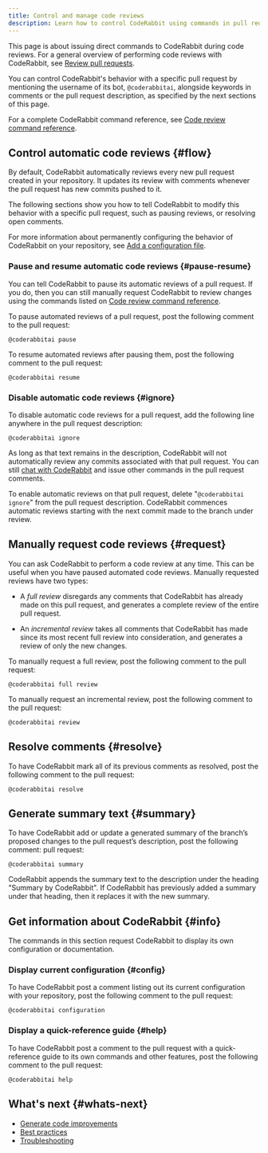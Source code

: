 ```yaml
---
title: Control and manage code reviews
description: Learn how to control CodeRabbit using commands in pull request comments
---
```


This page is about issuing direct commands to CodeRabbit during code reviews.
For a general overview of performing code reviews with CodeRabbit, see [Review pull requests](/guides/code-review-overview).

You can control CodeRabbit's behavior with a specific pull request by mentioning the
username of its bot, `@coderabbitai`, alongside keywords in comments or the pull
request description, as specified by the next sections of this page.

For a complete CodeRabbit command reference, see [Code review command reference](/reference/review-commands).

## Control automatic code reviews {#flow}

By default, CodeRabbit automatically reviews every new pull request created in
your repository. It updates its review with comments whenever the pull request has new commits
pushed to it.

The following sections show you how to tell CodeRabbit to modify this behavior with
a specific pull request, such as pausing reviews, or resolving open comments.

For more information about permanently configuring the behavior of CodeRabbit on
your repository, see [Add a configuration file](/getting-started/configure-coderabbit).

### Pause and resume automatic code reviews {#pause-resume}

You can tell CodeRabbit to pause its automatic reviews of a pull request. If
you do, then you can still manually request CodeRabbit to review changes using
the commands listed on [Code review command reference](/reference/review-commands).

To pause automated reviews of a pull request, post the following comment to the
pull request:

```text
@coderabbitai pause
```

To resume automated reviews after pausing them, post the following comment to the
pull request:

```text
@coderabbitai resume
```

### Disable automatic code reviews {#ignore}

To disable automatic code reviews for a pull request, add the following line
anywhere in the pull request description:

```text
@coderabbitai ignore
```

As long as that text remains in the description, CodeRabbit will not
automatically review any commits associated with that pull request.
You can still [chat with CodeRabbit](/guides/agent_chat) and issue other commands in the pull
request comments.

To enable automatic reviews on that pull request, delete "`@coderabbitai ignore`"
from the pull request description. CodeRabbit commences automatic reviews starting with
the next commit made to the branch under review.

## Manually request code reviews {#request}

You can ask CodeRabbit to perform a code review at any time. This can be useful
when you have paused automated code reviews. Manually requested reviews have
two types:

- A _full review_ disregards any comments that CodeRabbit has already made
  on this pull request, and generates a complete review of the entire pull request.

- An _incremental review_ takes all comments that CodeRabbit has made since its most recent full review into consideration, and generates a review of only the new changes.

To manually request a full review, post the following comment to the
pull request:

```text
@coderabbitai full review
```

To manually request an incremental review, post the following comment to the
pull request:

```text
@coderabbitai review
```

## Resolve comments {#resolve}

To have CodeRabbit mark all of its previous comments as resolved, post the following comment to the
pull request:

```text
@coderabbitai resolve
```

## Generate summary text {#summary}

To have CodeRabbit add or update a generated summary of the branch’s proposed changes
to the pull request’s description, post the following comment:
pull request:

```text
@coderabbitai summary
```

CodeRabbit appends the summary text to the description under the heading
"Summary by CodeRabbit". If CodeRabbit has previously added a summary under that
heading, then it replaces it with the new summary.

## Get information about CodeRabbit {#info}

The commands in this section request CodeRabbit to display its own configuration
or documentation.

### Display current configuration {#config}

To have CodeRabbit post a comment listing out its current configuration
with your repository, post the following comment to the
pull request:

```text
@coderabbitai configuration
```

### Display a quick-reference guide {#help}

To have CodeRabbit post a comment to the pull request with a quick-reference
guide to its own commands and other features, post the following comment to the
pull request:

```text
@coderabbitai help
```

## What's next {#whats-next}

- [Generate code improvements](/guides/generate-improvements)
- [Best practices](/guides/code-review-best-practices)
- [Troubleshooting](/guides/code-review-troubleshooting)
